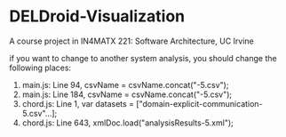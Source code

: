 # DELDroid-Visualization

A course project in IN4MATX 221: Software Architecture, UC Irvine

if you want to change to another system analysis, you should change the following places:

 1. main.js: Line 94, csvName = csvName.concat("-5.csv");
 2. main.js: Line 184, csvName = csvName.concat("-5.csv");
 3. chord.js: Line 1, var datasets = ["domain-explicit-communication-5.csv"...];
 4. chord.js: Line 643, xmlDoc.load("analysisResults-5.xml");
